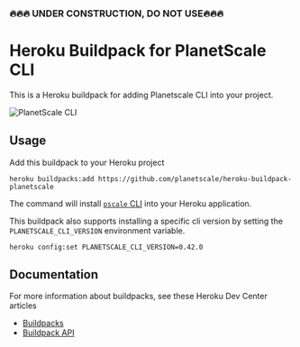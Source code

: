### 🔥🔥🔥 UNDER CONSTRUCTION, DO NOT USE🔥🔥🔥

# Heroku Buildpack for PlanetScale CLI

This is a Heroku buildpack for adding Planetscale CLI into your project.

![PlanetScale CLI](https://user-images.githubusercontent.com/155044/118568235-66c8e380-b745-11eb-8124-5a72e17f7f7b.png)

## Usage

Add this buildpack to your Heroku project

```
heroku buildpacks:add https://github.com/planetscale/heroku-buildpack-planetscale
```

The command will install [`pscale` CLI](https://github.com/planetscale/heroku-buildpack-planetscale) into your Heroku application.

This buildpack also supports installing a specific cli version by setting the `PLANETSCALE_CLI_VERSION` environment variable.

```
heroku config:set PLANETSCALE_CLI_VERSION=0.42.0
```

## Documentation

For more information about buildpacks, see these Heroku Dev Center articles

- [Buildpacks](https://devcenter.heroku.com/articles/buildpacks)
- [Buildpack API](https://devcenter.heroku.com/articles/buildpack-api)
